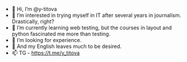- 👋 Hi, I’m @y-titova
- 👀 I’m interested in trying myself in IT after several years in journalism. Drastically, right?
- 🌱 I’m currently learning web testing, but the courses in layout and python fascinated me more than testing.
- 💞️ I’m looking for experience.
- 🙈 And my English leaves much to be desired.
- 📫 TG - https://t.me/y_titova

<!---
y-titova/y-titova is a ✨ special ✨ repository because its `README.md` (this file) appears on your GitHub profile.
You can click the Preview link to take a look at your changes.
--->
